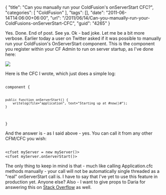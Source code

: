 {
	"title": "Can you manually run your ColdFusion's onServerStart CFC?",
	"categories": [
		"ColdFusion"
	],
	"tags": [],
	"date": "2011-06-14T14:06:00+06:00",
	"url": "/2011/06/14/Can-you-manually-run-your-ColdFusions-onServerStart-CFC",
	"guid": "4265"
}

Yes. Done. End of post. See ya. Ok - bad joke. Let me be a bit more verbose. Earlier today a user on Twitter asked if it was possible to manually run your ColdFusion's OnServerStart component. This is the component you register within your CF Admin to run on server startup, as I've done here:
<!--more-->
<p>

<img src="http://static.raymondcamden.com/images/ScreenClip115.png" />

<p>

Here is the CFC I wrote, which just does a simple log:

<p>

<code>
component {

	public function onServerStart() {
		writelog(file="application", text="Starting up at #now()#");	
	}
}
</code>

<p>

And the answer is - as I said above - yes. You can call it from any other CFM/CFC you wish:

<p>

<code>
&lt;cfset myServer = new myServer()&gt;
&lt;cfset myServer.onServerStart()&gt;
</code>

<p>

The only thing to keep in mind is that - much like calling Application.cfc methods manually - your call will not be automatically single threaded as a "real" onServerStart call is. I have to say that I've yet to use this feature in production yet. Anyone else? Also - I want to give props to Daria for answering this on <a href="http://stackoverflow.com/questions/6346742/coldfusion-call-onserverstart-manually">Stack Overflow</a> as well.
